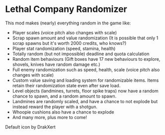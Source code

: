 # Lethal Company Randomizer

This mod makes (nearly) everything random in the game like:

- Player scales (voice pitch also changes with scale)
- Scrap spawn amount and value randomization (It is possible that only 1 scrap spawns but it's worth 2000 credits, who knows?)
- Player stat randomization (speed, stamina, health)
- Totally random (but not impossible) deadline and quota calculation
- Random item behaviours (Gift boxes have 17 new behaviours to explore, shovels, knives have random damage etc.)
- Full enemy randomization such as speed, health, scale (voice pitch also changes with scale)
- Custom value saving and loading system for randomizable items. Items retain their randomization state even after save load.
- Level objects (landmines, turrets, floor spike traps) now have a random chance to spawn, and a random amount to spawn.
- Landmines are randomly scaled, and have a chance to not explode but instead reward the player with a shotgun.
- Whoopie cushions also have a chance to explode
- And many more, plus more to come!

Default icon by DrakXert
